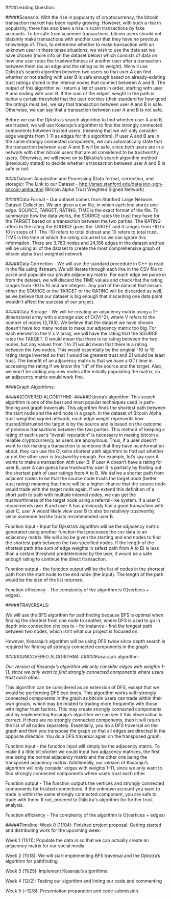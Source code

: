 ####Leading Question:
 
#####Scenario:
With the rise in popularity of cryptocurrency, the bitcoin transaction market has been rapidly growing. However, with such a rise in popularity, there has also been a rise in scam transactions by fake accounts. To be safe from scammer transactions, bitcoin users should not blatantly make transactions with another user that they have no previous knowledge of. Thus, to determine whether to make transaction with an unknown user in these tense situations, we wish to use the data set we have chosen (more info on the dataset below) which consists of data on how one user rates the trustworthiness of another user after a transaction between them (as an edge and the rating as its weight). We will use Djikstra’s search algorithm between two users so that user A can find whether or not trading with user B is safe enough based on already-existing trust ratings stored in the internal nodes that connect between A and B. The output of this algorithm will return a list of users in order, starting with user A and ending with user B. If the sum of the edges’ weight in the path is below a certain threshold that the user decides (their standard for how good the ratings must be), we say that transaction between user A and B is safe. Otherwise, we can say that a transaction between user A and B is not safe.
 
Before we use the Djikstra’s search algorithm to find whether user A and B are trusted, we will use Kosaraju’s algorithm to find the strongly connected components between trusted users. (meaning that we will only consider edge weights from 1-11 as edges for this algorithm). If user A and B are in the same strongly connected components, we can automatically state that the transaction between user A and B will be safe, since both users are in a network with other bitcoin users that are all considered to be trustworthy users. Otherwise, we will move on to Djikstra’s search algorithm method (previously stated) to decide whether a transaction between user A and B is safe or not.
 

####Dataset Acquisition and Processing (Data format, correction, and storage): 
The Link to our Dataset - http://snap.stanford.edu/data/soc-sign-bitcoin-alpha.html (Bitcoin Alpha Trust Weighted Signed Network)

#####Data Format - 
Our dataset comes from Stanford Large Network Dataset Collection. We are given a csv file, in which each line stores one edge. SOURCE, TARGET, RATING, TIME is the exact format of the file. To summarize how the data works, the SOURCE rates the trust they have for the TARGET based on a transaction between the two parties. The RATING refers to the rating the SOURCE gives the TARGET and it ranges from -10 to 10 in steps of 1. The -10 refers to total distrust and 10 refers to total trust. TIME is the time at which the rating occurred so we can ignore this information. There are 3,783 nodes and 24,186 edges in the dataset and we will be using all of the dataset to create the most comprehensive graph of bitcoin alpha trust weighted network.

#####Data Correction - 
We will use the standard procedure in C++ to read in the file using ifstream. We will iterate through each line in the CSV file to parse and populate our private adjacency matrix. For each edge we parse in from the dataset, we will discard the TIME values and check that the rating ranges from -10 to 10 and are integers. Any part of the dataset that misses either the SOURCE or the TARGET or the RATING will be discarded as well, as we believe that our dataset is big enough that discarding one data point wouldn’t affect the success of our project.

#####Data Storage - 
We will be creating an adjacency matrix using a 2-dimensional array with a storage size of O(|V|^2), where V refers to the number of nodes (3,783). We believe that the dataset we have chosen doesn’t have too many nodes to make our adjacency matrix too big. For each element in the V x V array, we will have the rating that the SOURCE rates the TARGET. 0 would mean that there is no rating between the two nodes, but any values from 1 to 21 would mean that there is a rating between the two nodes. This would essentially be the original -10 to 10 rating range inverted so that 1 would be greatest trust and 21 would be least trust. The benefit of an adjacency matrix is that we have a O(1) time in accessing the rating if we know the “id” of the source and the target. Also, we won’t be adding any new nodes after initially populating the matrix, so an adjacency matrix would work fine.
 
####Graph Algorithms:
 
#####(COVERED ALGORITHM):
#####Dijkstra’s algorithm: 
This search algorithm is one of the best and most popular techniques used in path-finding and graph traversals. This algorithm finds the shortest path between the start node and the end node in a graph. In the dataset of Bitcoin Alpha trust weighted signed network, each edge weight represents how trusted/distrusted the target is by the source and is based on the outcome of previous transactions between the two parties. This method of keeping a rating of each user’s “overall reputation” is necessary in making bitcoin a reliable cryptocurrency as users are anonymous. Thus, if a user doesn’t want to risk making a transaction to someone that they have no information about, they can use the Dijkstra shortest path algorithm to find out whether or not the other user is trustworthy enough. For example, let’s say user A wants to make a transaction with user B. If user A doesn’t have a rating for user B, user A can guess how trustworthy user B is partially by finding out the shortest path of user ratings from A to B. We define a shorter path from adjacent nodes to be that the source node trusts the target node (better trust rating) meaning that there will be a higher chance that the source node would trade with the target node again. If we extend this definition of a short path to path with multiple internal nodes, we can get the trustworthiness of the target node using a referral-like system. If a user C recommends user B and user A has previously had a good transaction with user C, user A would likely view user B to also be relatively trustworthy since someone he/she trusts recommended user B.
 
Function input - Input for Djikstra’s algorithm will be the adjacency matrix generated using another function that processes the csv data to an adjacency matrix. We will also be given the starting and end nodes to find the shortest path between the two specified nodes. If the length of the shortest path (the sum of edge weights in safest path from A to B) is less than a certain threshold predetermined by the user, it would be a safe enough rating to continue the direct transaction.
 
Function output -  the function output will be the list of nodes in the shortest path from the start node to the end node (the input). The length of the path would be the size of the list returned.
 
Function efficiency - The complexity of the algorithm is O(vertices + edges).
 
#####TRAVERSALS:
 
We will use the BFS algorithm for pathfinding because BFS is optimal when finding the shortest from one node to another, where DFS is used to go in depth into connection choices to - for instance - find the longest path between two nodes, which isn’t what our project is focused on.
 
However, Kosaraju’s algorithm will be using DFS twice since depth search is required for finding all strongly connected components in the graph.
 
#####(UNCOVERED ALGORITHM):
#####Kosaraju’s algorithm:
 
*Our version of Kosaraju’s algorithm will only consider edges with weights 1-11, since we only want to find strongly connected components where users trust each other.*
 
This algorithm can be considered as an extension of DFS, except that we would be performing DFS two times. This algorithm works with strongly connected components in the graph as bitcoin users can trade within their own groups, which may be related to trading more frequently with those with higher trust factors. This may create strongly connected components and by implementing Kosaraju’s algorithm we can see if this observation is correct. If there are no strongly connected components, then it will return the list of all nodes separately. Essentially, you do a DFS traversal on the graph and then you transpose the graph so that all edges are directed in the opposite direction. You do a DFS traversal again on the transposed graph. 
 
Function input - the function input will simply be the adjacency matrix. To make it a little bit shorter we could input two adjacency matrices, the first one being the normal adjacency matrix and the other one being the transposed adjacency matrix. Additionally, our version of Kosaraju’s algorithm will only consider edges with weights 1-11, since we only want to find strongly connected components where users trust each other.
 
Function output - The function outputs the vertices and strongly connected components for trusted connections. If the unknown account you want to trade is within the same strongly connected component, you are safe to trade with them. If not, proceed to Dijkstra's algorithm for further trust analysis.
 
Function efficiency - The complexity of the algorithm is O(vertices + edges)
 
#####Timeline: 
Week 0 (11/04): Finished project proposal. Getting started and distributing work for the upcoming week.
 
Week 1 (11/11): Populate the data in so that we can actually create an adjacency matrix for our social media. 
 
Week 2 (11/18): We will start implementing BFS traversal and the Djikstra’s algorithm for pathfinding.
 
Week 3 (11/25): Implement Kosaraju’s algorithms.
 
Week 4 (12/2): Testing our algorithm and linting our code and commenting
 
Week 5 (~12/8): Presentation preparation and code submission.

